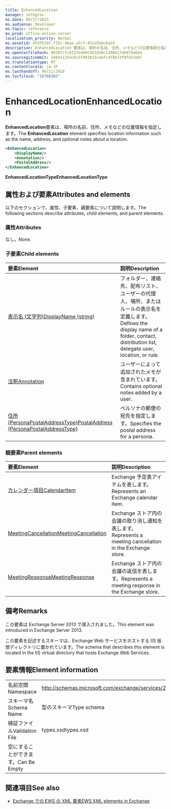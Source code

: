 ```yaml
---
title: EnhancedLocation
manager: sethgros
ms.date: 09/17/2015
ms.audience: Developer
ms.topic: reference
ms.prod: office-online-server
localization_priority: Normal
ms.assetid: 4fdfb74f-f33c-46ae-a7c7-451a5b0c6a59
description: EnhancedLocation 要素は、場所の名前、住所、メモなどの位置情報を指定します。
ms.openlocfilehash: 90397cfc622fed40c561d30c13d6617eb979a68a
ms.sourcegitcommit: 34041125dc8c5f993b21cebfc4f8b72f0fd2cb6f
ms.translationtype: MT
ms.contentlocale: ja-JP
ms.lasthandoff: 06/11/2018
ms.locfileid: "19760303"
---
```

# <a name="enhancedlocation"></a><span data-ttu-id="4e4c4-103">EnhancedLocation</span><span class="sxs-lookup"><span data-stu-id="4e4c4-103">EnhancedLocation</span></span>

<span data-ttu-id="4e4c4-104">**EnhancedLocation**要素は、場所の名前、住所、メモなどの位置情報を指定します。</span><span class="sxs-lookup"><span data-stu-id="4e4c4-104">The **EnhancedLocation** element specifies location information such as the name, address, and optional notes about a location.</span></span> 
  
```XML
<EnhancedLocation>
    <DisplayName/>
    <Annotation/>
    <PostalAddress/>
</EnhancedLocation>
```

 <span data-ttu-id="4e4c4-105">**EnhancedLocationType**</span><span class="sxs-lookup"><span data-stu-id="4e4c4-105">**EnhancedLocationType**</span></span>
## <a name="attributes-and-elements"></a><span data-ttu-id="4e4c4-106">属性および要素</span><span class="sxs-lookup"><span data-stu-id="4e4c4-106">Attributes and elements</span></span>

<span data-ttu-id="4e4c4-107">以下のセクションで、属性、子要素、親要素について説明します。</span><span class="sxs-lookup"><span data-stu-id="4e4c4-107">The following sections describe attributes, child elements, and parent elements.</span></span>
  
### <a name="attributes"></a><span data-ttu-id="4e4c4-108">属性</span><span class="sxs-lookup"><span data-stu-id="4e4c4-108">Attributes</span></span>

<span data-ttu-id="4e4c4-109">なし。</span><span class="sxs-lookup"><span data-stu-id="4e4c4-109">None.</span></span>
  
### <a name="child-elements"></a><span data-ttu-id="4e4c4-110">子要素</span><span class="sxs-lookup"><span data-stu-id="4e4c4-110">Child elements</span></span>

|<span data-ttu-id="4e4c4-111">**要素**</span><span class="sxs-lookup"><span data-stu-id="4e4c4-111">**Element**</span></span>|<span data-ttu-id="4e4c4-112">**説明**</span><span class="sxs-lookup"><span data-stu-id="4e4c4-112">**Description**</span></span>|
|:-----|:-----|
|[<span data-ttu-id="4e4c4-113">表示名 (文字列)</span><span class="sxs-lookup"><span data-stu-id="4e4c4-113">DisplayName (string)</span></span>](displayname-string.md) <br/> |<span data-ttu-id="4e4c4-114">フォルダー、連絡先、配布リスト、ユーザーの代理人、場所、またはルールの表示名を定義します。</span><span class="sxs-lookup"><span data-stu-id="4e4c4-114">Defines the display name of a folder, contact, distribution list, delegate user, location, or rule.</span></span>  <br/> |
|[<span data-ttu-id="4e4c4-115">注釈</span><span class="sxs-lookup"><span data-stu-id="4e4c4-115">Annotation</span></span>](annotation.md) <br/> |<span data-ttu-id="4e4c4-116">ユーザーによって追加されたメモが含まれています。</span><span class="sxs-lookup"><span data-stu-id="4e4c4-116">Contains optional notes added by a user.</span></span>  <br/> |
|[<span data-ttu-id="4e4c4-117">住所 (PersonaPostalAddressType)</span><span class="sxs-lookup"><span data-stu-id="4e4c4-117">PostalAddress (PersonaPostalAddressType)</span></span>](postaladdress-personapostaladdresstype.md) <br/> |<span data-ttu-id="4e4c4-118">ペルソナの郵便の宛先を指定します。</span><span class="sxs-lookup"><span data-stu-id="4e4c4-118">Specifies the postal address for a persona.</span></span>  <br/> |
   
### <a name="parent-elements"></a><span data-ttu-id="4e4c4-119">親要素</span><span class="sxs-lookup"><span data-stu-id="4e4c4-119">Parent elements</span></span>

|<span data-ttu-id="4e4c4-120">**要素**</span><span class="sxs-lookup"><span data-stu-id="4e4c4-120">**Element**</span></span>|<span data-ttu-id="4e4c4-121">**説明**</span><span class="sxs-lookup"><span data-stu-id="4e4c4-121">**Description**</span></span>|
|:-----|:-----|
|[<span data-ttu-id="4e4c4-122">カレンダー項目</span><span class="sxs-lookup"><span data-stu-id="4e4c4-122">CalendarItem</span></span>](calendaritem.md) <br/> |<span data-ttu-id="4e4c4-123">Exchange 予定表アイテムを表します。</span><span class="sxs-lookup"><span data-stu-id="4e4c4-123">Represents an Exchange calendar item.</span></span>  <br/> |
|[<span data-ttu-id="4e4c4-124">MeetingCancellation</span><span class="sxs-lookup"><span data-stu-id="4e4c4-124">MeetingCancellation</span></span>](meetingcancellation.md) <br/> |<span data-ttu-id="4e4c4-125">Exchange ストア内の会議の取り消し通知を表します。</span><span class="sxs-lookup"><span data-stu-id="4e4c4-125">Represents a meeting cancellation in the Exchange store.</span></span>  <br/> |
|[<span data-ttu-id="4e4c4-126">MeetingResponse</span><span class="sxs-lookup"><span data-stu-id="4e4c4-126">MeetingResponse</span></span>](meetingresponse.md) <br/> |<span data-ttu-id="4e4c4-127">Exchange ストア内の会議の返信を表します。</span><span class="sxs-lookup"><span data-stu-id="4e4c4-127">Represents a meeting response in the Exchange store.</span></span>  <br/> |
   
## <a name="remarks"></a><span data-ttu-id="4e4c4-128">備考</span><span class="sxs-lookup"><span data-stu-id="4e4c4-128">Remarks</span></span>

<span data-ttu-id="4e4c4-129">この要素は Exchange Server 2013 で導入されました。</span><span class="sxs-lookup"><span data-stu-id="4e4c4-129">This element was introduced in Exchange Server 2013.</span></span>
  
<span data-ttu-id="4e4c4-130">この要素を記述するスキーマは、Exchange Web サービスをホストする IIS 仮想ディレクトリに置かれています。</span><span class="sxs-lookup"><span data-stu-id="4e4c4-130">The schema that describes this element is located in the IIS virtual directory that hosts Exchange Web Services.</span></span>
  
## <a name="element-information"></a><span data-ttu-id="4e4c4-131">要素情報</span><span class="sxs-lookup"><span data-stu-id="4e4c4-131">Element information</span></span>

|||
|:-----|:-----|
|<span data-ttu-id="4e4c4-132">名前空間</span><span class="sxs-lookup"><span data-stu-id="4e4c4-132">Namespace</span></span>  <br/> |http://schemas.microsoft.com/exchange/services/2006/types  <br/> |
|<span data-ttu-id="4e4c4-133">スキーマ名</span><span class="sxs-lookup"><span data-stu-id="4e4c4-133">Schema Name</span></span>  <br/> |<span data-ttu-id="4e4c4-134">型のスキーマ</span><span class="sxs-lookup"><span data-stu-id="4e4c4-134">Type schema</span></span>  <br/> |
|<span data-ttu-id="4e4c4-135">検証ファイル</span><span class="sxs-lookup"><span data-stu-id="4e4c4-135">Validation File</span></span>  <br/> |<span data-ttu-id="4e4c4-136">types.xsd</span><span class="sxs-lookup"><span data-stu-id="4e4c4-136">types.xsd</span></span>  <br/> |
|<span data-ttu-id="4e4c4-137">空にすることができます。</span><span class="sxs-lookup"><span data-stu-id="4e4c4-137">Can Be Empty</span></span>  <br/> ||
   
## <a name="see-also"></a><span data-ttu-id="4e4c4-138">関連項目</span><span class="sxs-lookup"><span data-stu-id="4e4c4-138">See also</span></span>



- [<span data-ttu-id="4e4c4-139">Exchange での EWS の XML 要素</span><span class="sxs-lookup"><span data-stu-id="4e4c4-139">EWS XML elements in Exchange</span></span>](ews-xml-elements-in-exchange.md)

